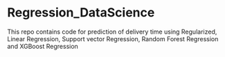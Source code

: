 # Regression_DataScience
This repo contains code for prediction of delivery time using Regularized, Linear Regression, Support vector Regression, Random Forest Regression and XGBoost Regression
